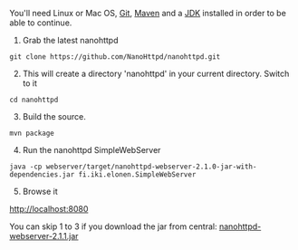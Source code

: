You'll need Linux or Mac OS, [Git](http://git-scm.com/), [Maven](http://maven.apache.org/) and a [JDK](http://openjdk.java.net/) installed in order to be able to continue.

1. Grab the latest nanohttpd

`git clone https://github.com/NanoHttpd/nanohttpd.git`

2. This will create a directory 'nanohttpd' in your current directory. Switch to it

`cd nanohttpd`

3. Build the source.

`mvn package`

4. Run the nanohttpd SimpleWebServer

`java -cp webserver/target/nanohttpd-webserver-2.1.0-jar-with-dependencies.jar fi.iki.elonen.SimpleWebServer`

5. Browse it

[http://localhost:8080](http://localhost:8080)

You can skip 1 to 3 if you download the jar from central:
[nanohttpd-webserver-2.1.1.jar](http://central.maven.org/maven2/com/nanohttpd/nanohttpd-webserver/2.1.1/nanohttpd-webserver-2.1.1.jar)